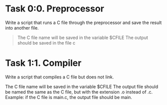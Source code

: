# Task 0:0. Preprocessor
Write a script that runs a C file through the preprocessor and save the result into another file.
>The C file name will be saved in the variable $CFILE
>The output should be saved in the file c
# Task 1:1. Compiler
Write a script that compiles a C file but does not link.

The C file name will be saved in the variable $CFILE
The output file should be named the same as the C file, but with the extension .o instead of .c.
Example: if the C file is main.c, the output file should be main.

